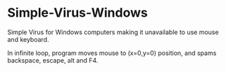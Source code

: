 # Simple-Virus-Windows
Simple Virus for Windows computers making it unavailable to use mouse and keyboard.

In infinite loop, program moves mouse to (x=0,y=0) position, and spams backspace, escape, alt and F4.
